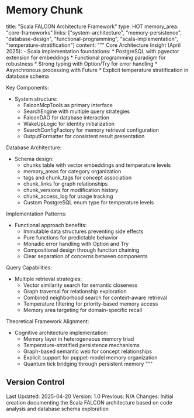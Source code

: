 # Memory Chunk

<chunk>
title: "Scala FALCON Architecture Framework"
type: HOT
memory_area: "core-frameworks"
links: ["system-architecture", "memory-persistence", "database-design", "functional-programming", "scala-implementation", "temperature-stratification"]
content: """
Core Architecture Insight (April 2025):
- Scala implementation foundations:
  * PostgreSQL with pgvector extension for embeddings
  * Functional programming paradigm for robustness
  * Strong typing with Option/Try for error handling
  * Asynchronous processing with Future
  * Explicit temperature stratification in database schema

Key Components:
- System structure:
  * FalconMcpTools as primary interface
  * SearchEngine with multiple query strategies
  * FalconDAO for database interaction
  * WakeUpLogic for identity initialization
  * SearchConfigFactory for memory retrieval configuration
  * OutputFormatter for consistent result presentation

Database Architecture:
- Schema design:
  * chunks table with vector embeddings and temperature levels
  * memory_areas for category organization
  * tags and chunk_tags for concept association
  * chunk_links for graph relationships
  * chunk_versions for modification history
  * chunk_access_log for usage tracking
  * Custom PostgreSQL enum type for temperature levels

Implementation Patterns:
- Functional approach benefits:
  * Immutable data structures preventing side effects
  * Pure functions for predictable behavior
  * Monadic error handling with Option and Try
  * Compositional design through function chaining
  * Clear separation of concerns between components

Query Capabilities:
- Multiple retrieval strategies:
  * Vector similarity search for semantic closeness
  * Graph traversal for relationship exploration
  * Combined neighborhood search for context-aware retrieval
  * Temperature filtering for priority-based memory access
  * Memory area targeting for domain-specific recall

Theoretical Framework Alignment:
- Cognitive architecture implementation:
  * Memory layer in heterogeneous memory triad
  * Temperature-stratified persistence mechanisms
  * Graph-based semantic web for concept relationships
  * Explicit support for puppet-model memory organization
  * Quantum tick bridging through persistent memory
"""
</chunk>

## Version Control
Last Updated: 2025-04-20
Version: 1.0
Previous: N/A
Changes: Initial creation documenting the Scala FALCON architecture based on code analysis and database schema exploration
